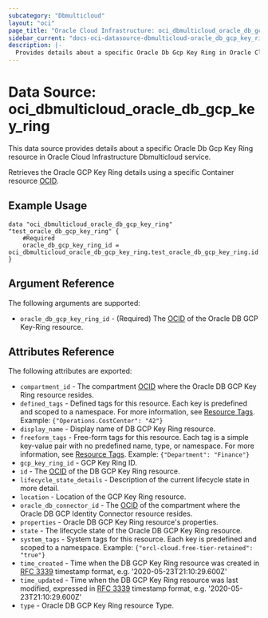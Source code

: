 ```yaml
---
subcategory: "Dbmulticloud"
layout: "oci"
page_title: "Oracle Cloud Infrastructure: oci_dbmulticloud_oracle_db_gcp_key_ring"
sidebar_current: "docs-oci-datasource-dbmulticloud-oracle_db_gcp_key_ring"
description: |-
  Provides details about a specific Oracle Db Gcp Key Ring in Oracle Cloud Infrastructure Dbmulticloud service
---
```


# Data Source: oci_dbmulticloud_oracle_db_gcp_key_ring
This data source provides details about a specific Oracle Db Gcp Key Ring resource in Oracle Cloud Infrastructure Dbmulticloud service.

Retrieves the Oracle GCP Key Ring details using a specific Container resource [OCID](https://docs.cloud.oracle.com/iaas/Content/General/Concepts/identifiers.htm).


## Example Usage

```hcl
data "oci_dbmulticloud_oracle_db_gcp_key_ring" "test_oracle_db_gcp_key_ring" {
	#Required
	oracle_db_gcp_key_ring_id = oci_dbmulticloud_oracle_db_gcp_key_ring.test_oracle_db_gcp_key_ring.id
}
```

## Argument Reference

The following arguments are supported:

* `oracle_db_gcp_key_ring_id` - (Required) The [OCID](https://docs.cloud.oracle.com/iaas/Content/General/Concepts/identifiers.htm) of the Oracle DB GCP Key-Ring resource.


## Attributes Reference

The following attributes are exported:

* `compartment_id` - The compartment [OCID](https://docs.cloud.oracle.com/iaas/Content/General/Concepts/identifiers.htm) where the Oracle DB GCP Key Ring resource resides.
* `defined_tags` - Defined tags for this resource. Each key is predefined and scoped to a namespace. For more information, see [Resource Tags](https://docs.cloud.oracle.com/iaas/Content/General/Concepts/resourcetags.htm).  Example: `{"Operations.CostCenter": "42"}` 
* `display_name` - Display name of DB GCP Key Ring resource.
* `freeform_tags` - Free-form tags for this resource. Each tag is a simple key-value pair with no predefined name, type, or namespace. For more information, see [Resource Tags](https://docs.cloud.oracle.com/iaas/Content/General/Concepts/resourcetags.htm).  Example: `{"Department": "Finance"}` 
* `gcp_key_ring_id` - GCP Key Ring ID.
* `id` - The [OCID](https://docs.cloud.oracle.com/iaas/Content/General/Concepts/identifiers.htm) of the DB GCP Key Ring resource.
* `lifecycle_state_details` - Description of the current lifecycle state in more detail.
* `location` - Location of the GCP Key Ring resource.
* `oracle_db_connector_id` - The [OCID](https://docs.cloud.oracle.com/iaas/Content/General/Concepts/identifiers.htm) of the compartment where the Oracle DB GCP Identity Connector resource resides.
* `properties` - Oracle DB GCP Key Ring resource's properties.
* `state` - The lifecycle state of the Oracle DB GCP Key Ring resource.
* `system_tags` - System tags for this resource. Each key is predefined and scoped to a namespace.  Example: `{"orcl-cloud.free-tier-retained": "true"}` 
* `time_created` - Time when the DB GCP Key Ring resource was created in [RFC 3339](https://tools.ietf.org/html/rfc3339) timestamp format, e.g. '2020-05-23T21:10:29.600Z' 
* `time_updated` - Time when the DB GCP Key Ring resource was last modified, expressed in [RFC 3339](https://tools.ietf.org/html/rfc3339) timestamp format, e.g. '2020-05-23T21:10:29.600Z' 
* `type` - Oracle DB GCP Key Ring resource Type.

